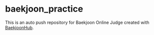 # baekjoon_practice
This is an auto push repository for Baekjoon Online Judge created with [BaekjoonHub](https://github.com/BaekjoonHub/BaekjoonHub).
